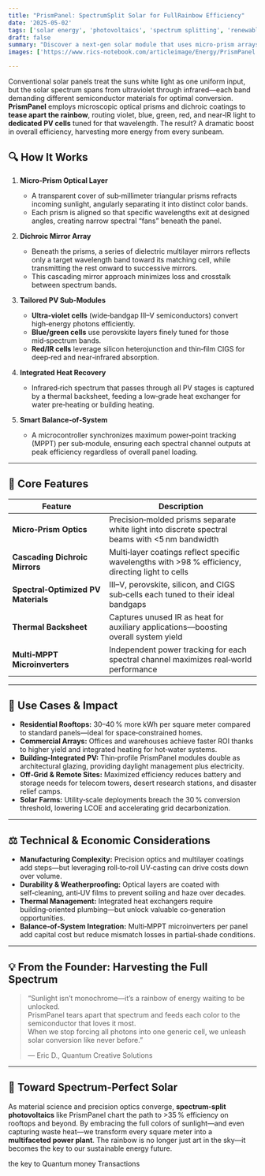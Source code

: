 ```yaml
---
title: "PrismPanel: SpectrumSplit Solar for FullRainbow Efficiency"  
date: '2025-05-02'  
tags: ['solar energy', 'photovoltaics', 'spectrum splitting', 'renewables', 'materials science']  
draft: false  
summary: "Discover a next‑gen solar module that uses micro‑prism arrays to split incoming white light into its spectral bands—directing each color to specialized cells for unmatched conversion efficiency."  
images: ['https://www.rics-notebook.com/articleimage/Energy/PrismPanel.png']  

---
```


Conventional solar panels treat the suns white light as one uniform input, but the solar spectrum spans from ultraviolet through infrared—each band demanding different semiconductor materials for optimal conversion. **PrismPanel** employs microscopic optical prisms and dichroic coatings to **tease apart the rainbow**, routing violet, blue, green, red, and near‑IR light to **dedicated PV cells** tuned for that wavelength. The result? A dramatic boost in overall efficiency, harvesting more energy from every sunbeam.

## 🔍 How It Works

1. **Micro‑Prism Optical Layer**  
   - A transparent cover of sub‑millimeter triangular prisms refracts incoming sunlight, angularly separating it into distinct color bands.  
   - Each prism is aligned so that specific wavelengths exit at designed angles, creating narrow spectral “fans” beneath the panel.

2. **Dichroic Mirror Array**  
   - Beneath the prisms, a series of dielectric multilayer mirrors reflects only a target wavelength band toward its matching cell, while transmitting the rest onward to successive mirrors.  
   - This cascading mirror approach minimizes loss and crosstalk between spectrum bands.

3. **Tailored PV Sub‑Modules**  
   - **Ultra‑violet cells** (wide‑bandgap III–V semiconductors) convert high‑energy photons efficiently.  
   - **Blue/green cells** use perovskite layers finely tuned for those mid‑spectrum bands.  
   - **Red/IR cells** leverage silicon heterojunction and thin‑film CIGS for deep‑red and near‑infrared absorption.

4. **Integrated Heat Recovery**  
   - Infrared‑rich spectrum that passes through all PV stages is captured by a thermal backsheet, feeding a low‑grade heat exchanger for water pre‑heating or building heating.

5. **Smart Balance‑of‑System**  
   - A microcontroller synchronizes maximum power‑point tracking (MPPT) per sub‑module, ensuring each spectral channel outputs at peak efficiency regardless of overall panel loading.

---

## 🔧 Core Features

| Feature                            | Description                                                                                       |
|------------------------------------|---------------------------------------------------------------------------------------------------|
| **Micro‑Prism Optics**             | Precision‑molded prisms separate white light into discrete spectral beams with <5 nm bandwidth    |
| **Cascading Dichroic Mirrors**     | Multi‑layer coatings reflect specific wavelengths with >98 % efficiency, directing light to cells |
| **Spectral‑Optimized PV Materials**| III–V, perovskite, silicon, and CIGS sub‑cells each tuned to their ideal bandgaps                 |
| **Thermal Backsheet**              | Captures unused IR as heat for auxiliary applications—boosting overall system yield               |
| **Multi‑MPPT Microinverters**      | Independent power tracking for each spectral channel maximizes real‑world performance             |

---

## 🚀 Use Cases & Impact

- **Residential Rooftops:** 30–40 % more kWh per square meter compared to standard panels—ideal for space‑constrained homes.  
- **Commercial Arrays:** Offices and warehouses achieve faster ROI thanks to higher yield and integrated heating for hot‑water systems.  
- **Building‑Integrated PV:** Thin‑profile PrismPanel modules double as architectural glazing, providing daylight management plus electricity.  
- **Off‑Grid & Remote Sites:** Maximized efficiency reduces battery and storage needs for telecom towers, desert research stations, and disaster relief camps.  
- **Solar Farms:** Utility‑scale deployments breach the 30 % conversion threshold, lowering LCOE and accelerating grid decarbonization.

---

## ⚖️ Technical & Economic Considerations

- **Manufacturing Complexity:** Precision optics and multilayer coatings add steps—but leveraging roll‑to‑roll UV‑casting can drive costs down over volume.  
- **Durability & Weatherproofing:** Optical layers are coated with self‑cleaning, anti‑UV films to prevent soiling and haze over decades.  
- **Thermal Management:** Integrated heat exchangers require building‑oriented plumbing—but unlock valuable co‑generation opportunities.  
- **Balance‑of‑System Integration:** Multi‑MPPT microinverters per panel add capital cost but reduce mismatch losses in partial‑shade conditions.

---

## 💡 From the Founder: Harvesting the Full Spectrum

> “Sunlight isn’t monochrome—it’s a rainbow of energy waiting to be unlocked.  
> PrismPanel tears apart that spectrum and feeds each color to the semiconductor that loves it most.  
> When we stop forcing all photons into one generic cell, we unleash solar conversion like never before.”  
>  
> — Eric D., Quantum Creative Solutions

---

## 🌟 Toward Spectrum‑Perfect Solar

As material science and precision optics converge, **spectrum‑split photovoltaics** like PrismPanel chart the path to >35 % efficiency on rooftops and beyond. By embracing the full colors of sunlight—and even capturing waste heat—we transform every square meter into a **multifaceted power plant**. The rainbow is no longer just art in the sky—it becomes the key to our sustainable energy future.  


the key to Quantum money Transactions 